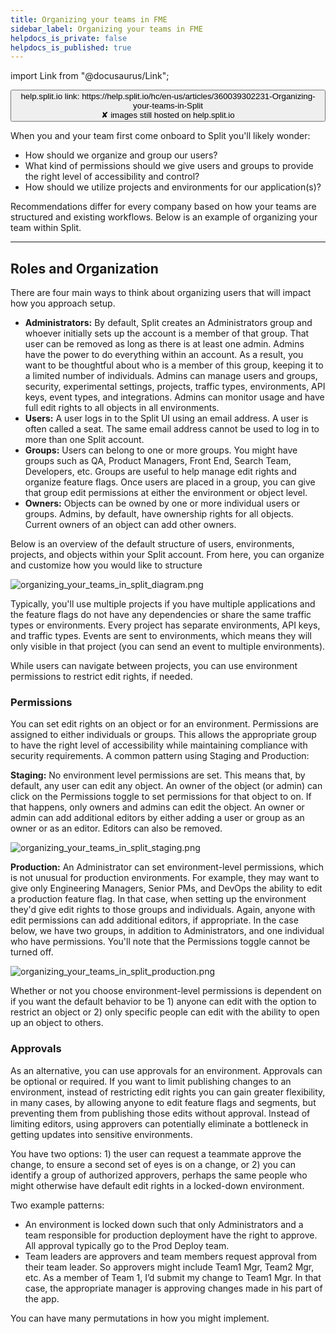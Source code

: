 ```yaml
---
title: Organizing your teams in FME
sidebar_label: Organizing your teams in FME
helpdocs_is_private: false
helpdocs_is_published: true
---
```


import Link from "@docusaurus/Link";

<p>
  <button style={{borderRadius:'8px', border:'1px', fontFamily:'Courier New', fontWeight:'800', textAlign:'left'}}> help.split.io link: https://help.split.io/hc/en-us/articles/360039302231-Organizing-your-teams-in-Split <br /> ✘ images still hosted on help.split.io </button>
</p>

When you and your team first come onboard to Split you'll likely wonder: 

* How should we organize and group our users? 
* What kind of permissions should we give users and groups to provide the right level of accessibility and control?
* How should we utilize projects and environments for our application(s)?

Recommendations differ for every company based on how your teams are structured and existing workflows. Below is an example of organizing your team within Split.

____________________________________

## Roles and Organization

There are four main ways to think about organizing users that will impact how you approach setup.

* **Administrators:** By default, Split creates an Administrators group and whoever initially sets up the account is a member of that group. That user can be removed as long as there is at least one admin. Admins have the power to do everything within an account. As a result, you want to be thoughtful about who is a member of this group, keeping it to a limited number of individuals. Admins can manage users and groups, security, experimental settings, projects, traffic types, environments, API keys, event types, and integrations. Admins can monitor usage and have full edit rights to all objects in all environments.
* **Users:** A user logs in to the Split UI using an email address. A user is often called a seat. The same email address cannot be used to log in to more than one Split account. 
* **Groups:** Users can belong to one or more groups. You might have groups such as QA, Product Managers, Front End, Search Team, Developers, etc. Groups are useful to help manage edit rights and organize feature flags. Once users are placed in a group, you can give that group edit permissions at either the environment or object level. 
* **Owners:** Objects can be owned by one or more individual users or groups. Admins, by default, have ownership rights for all objects. Current owners of an object can add other owners.

Below is an overview of the default structure of users, environments, projects, and objects within your Split account. From here, you can organize and customize how you would like to structure

![organizing_your_teams_in_split_diagram.png](https://help.split.io/hc/article_attachments/30834668199309)

Typically, you'll use multiple projects if you have multiple applications and the feature flags do not have any dependencies or share the same traffic types or environments. Every project has separate environments, API keys, and traffic types. Events are sent to environments, which means they will only visible in that project (you can send an event to multiple environments). 

While users can navigate between projects, you can use environment permissions to restrict edit rights, if needed.

### Permissions

You can set edit rights on an object or for an environment. Permissions are assigned to either individuals or groups. This allows the appropriate group to have the right level of accessibility while maintaining compliance with security requirements. A common pattern using Staging and Production:

**Staging:** No environment level permissions are set. This means that, by default, any user can edit any object. An owner of the object (or admin) can click on the Permissions toggle to set permissions for that object to on. If that happens, only owners and admins can edit the object. An owner or admin can add additional editors by either adding a user or group as an owner or as an editor. Editors can also be removed.

![organizing_your_teams_in_split_staging.png](https://help.split.io/hc/article_attachments/30834668199437)

**Production:** An Administrator can set environment-level permissions, which is not unusual for production environments. For example, they may want to give only Engineering Managers, Senior PMs, and DevOps the ability to edit a production feature flag. In that case, when setting up the environment they'd give edit rights to those groups and individuals. Again, anyone with edit permissions can add additional editors, if appropriate. In the case below, we have two groups, in addition to Administrators, and one individual who have permissions. You'll note that the Permissions toggle cannot be turned off.

![organizing_your_teams_in_split_production.png](https://help.split.io/hc/article_attachments/30834668199821)

Whether or not you choose environment-level permissions is dependent on if you want the default behavior to be 1) anyone can edit with the option to restrict an object or 2) only specific people can edit with the ability to open up an object to others. 

### Approvals

As an alternative, you can use approvals for an environment. Approvals can be optional or required. If you want to limit publishing changes to an environment, instead of restricting edit rights you can gain greater flexibility, in many cases, by allowing anyone to edit feature flags and segments, but preventing them from publishing those edits without approval. Instead of limiting editors, using approvers can potentially eliminate a bottleneck in getting updates into sensitive environments.

You have two options: 1) the user can request a teammate approve the change, to ensure a second set of eyes is on a change, or 2) you can identify a group of authorized approvers, perhaps the same people who might otherwise have default edit rights in a locked-down environment.

Two example patterns:

* An environment is locked down such that only Administrators and a team responsible for production deployment have the right to approve. All approval typically go to the Prod Deploy team. 
* Team leaders are approvers and team members request approval from their team leader. So approvers might include Team1 Mgr, Team2 Mgr, etc. As a member of Team 1, I’d submit my change to Team1 Mgr. In that case, the appropriate manager is approving changes made in his part of the app.

You can have many permutations in how you might implement.